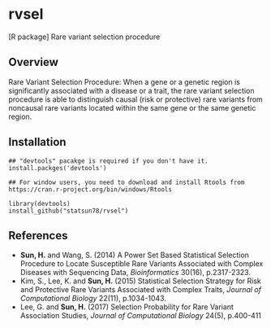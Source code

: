 # rvsel
[R package] Rare variant selection procedure

## Overview

Rare Variant Selection Procedure: When a gene or a genetic region is significantly associated with a disease or a trait, the rare variant selection procedure is able to distinguish causal (risk or protective) rare variants from noncausal rare variants located within the same gene or the same genetic region. 

## Installation

```
## "devtools" pacakge is required if you don't have it.  
install.packges('devtools')

## For window users, you need to download and install Rtools from https://cran.r-project.org/bin/windows/Rtools

library(devtools)
install_github("statsun78/rvsel")
```

## References

* **Sun, H.** and Wang, S. (2014) A Power Set Based Statistical Selection Procedure to Locate Susceptible Rare Variants Associated with Complex Diseases with Sequencing Data, *Bioinformatics* 30(16), p.2317-2323.
* Kim, S., Lee, K. and **Sun, H.** (2015) Statistical Selection Strategy for Risk and Protective Rare Variants Associated with Complex Traits, *Journal of Computational Biology* 22(11), p.1034-1043.
* Lee, G. and **Sun, H.** (2017) Selection Probability for Rare Variant Association Studies, *Journal of Computational Biology* 24(5), p.400-411
